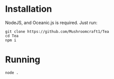 # Installation

NodeJS, and Oceanic.js is required. Just run:

```
git clone https://github.com/Mushroomcraft1/Tea
cd Tea
npm i
```

# Running

```
node .
```